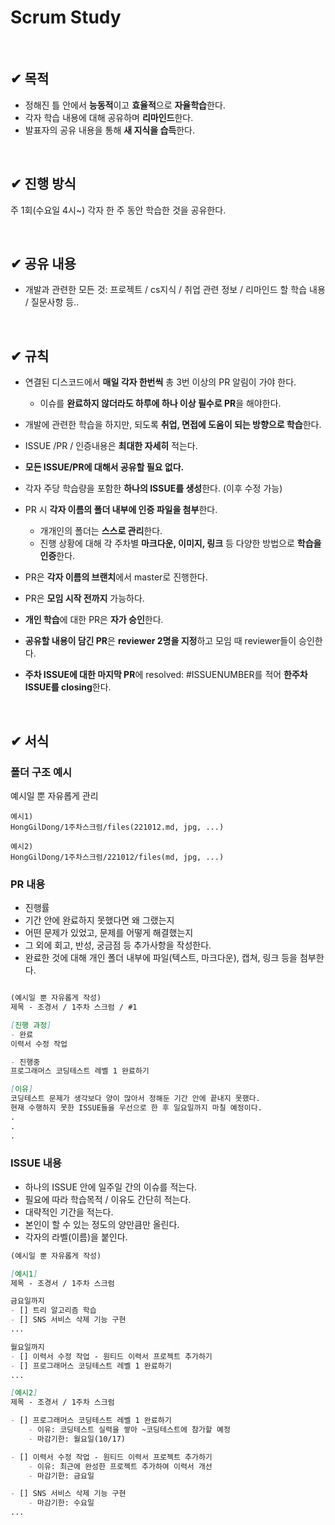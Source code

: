 # Scrum Study

<br>

## ✔ 목적
- 정해진 틀 안에서 **능동적**이고 **효율적**으로 **자율학습**한다.
- 각자 학습 내용에 대해 공유하며 **리마인드**한다.
- 발표자의 공유 내용을 통해 **새 지식을 습득**한다.

<br>

## ✔ 진행 방식
주 1회(수요일 4시~) 각자 한 주 동안 학습한 것을 공유한다.

<br>

## ✔ 공유 내용
- 개발과 관련한 모든 것: 프로젝트 / cs지식 / 취업 관련 정보 / 리마인드 할 학습 내용 / 질문사항 등..

<br>

## ✔ 규칙
- 연결된 디스코드에서 **매일 각자 한번씩** 총 3번 이상의 PR 알림이 가야 한다.
    - 이슈를 **완료하지 않더라도 하루에 하나 이상 필수로 PR**을 해야한다.
- 개발에 관련한 학습을 하지만, 되도록 **취업, 면접에 도움이 되는 방향으로 학습**한다.
- ISSUE /PR / 인증내용은 **최대한 자세히** 적는다.
- **모든 ISSUE/PR에 대해서 공유할 필요 없다.**

- 각자 주당 학습량을 포함한 **하나의 ISSUE를 생성**한다. (이후 수정 가능)
- PR 시 **각자 이름의 폴더 내부에 인증 파일을 첨부**한다.
    - 개개인의 폴더는 **스스로 관리**한다.
    - 진행 상황에 대해 각 주차별 **마크다운, 이미지, 링크** 등 다양한 방법으로 **학습을 인증**한다.
- PR은 **각자 이름의 브랜치**에서 master로 진행한다. 
- PR은 **모임 시작 전까지** 가능하다.
- **개인 학습**에 대한 PR은 **자가 승인**한다.
- **공유할 내용이 담긴 PR**은 **reviewer 2명을 지정**하고 모임 때 reviewer들이 승인한다.
- **주차 ISSUE에 대한 마지막 PR**에 resolved: #ISSUENUMBER를 적어 **한주차 ISSUE를 closing**한다.

<br>

## ✔ 서식

### 폴더 구조 예시
예시일 뿐 자유롭게 관리
```
예시1)
HongGilDong/1주차스크럼/files(221012.md, jpg, ...)

예시2)
HongGilDong/1주차스크럼/221012/files(md, jpg, ...)
```

### PR 내용
  - 진행률
  - 기간 안에 완료하지 못했다면 왜 그랬는지
  - 어떤 문제가 있었고, 문제를 어떻게 해결했는지
  - 그 외에 회고, 반성, 궁금점 등 추가사항을 작성한다.
  - 완료한 것에 대해 개인 폴더 내부에 파일(텍스트, 마크다운), 캡쳐, 링크 등을 첨부한다.

```markdown

(예시일 뿐 자유롭게 작성)
제목 - 조경서 / 1주차 스크럼 / #1

[진행 과정]
- 완료
이력서 수정 작업

- 진행중
프로그래머스 코딩테스트 레벨 1 완료하기

[이유]
코딩테스트 문제가 생각보다 양이 많아서 정해둔 기간 안에 끝내지 못했다.
현재 수행하지 못한 ISSUE들을 우선으로 한 후 일요일까지 마칠 예정이다.
.
.
.

```

### ISSUE 내용
  - 하나의 ISSUE 안에 일주일 간의 이슈를 적는다.
  - 필요에 따라 학습목적 / 이유도 간단히 적는다.
  - 대략적인 기간을 적는다.
  - 본인이 할 수 있는 정도의 양만큼만 올린다.
  - 각자의 라벨(이름)을 붙인다.

```markdown
(예시일 뿐 자유롭게 작성)

[예시1]
제목 - 조경서 / 1주차 스크럼

금요일까지
- [] 트리 알고리즘 학습
- [] SNS 서비스 삭제 기능 구현
...

월요일까지
- [] 이력서 수정 작업 - 원티드 이력서 프로젝트 추가하기
- [] 프로그래머스 코딩테스트 레벨 1 완료하기
...

[예시2]
제목 - 조경서 / 1주차 스크럼

- [] 프로그래머스 코딩테스트 레벨 1 완료하기
	- 이유: 코딩테스트 실력을 쌓아 ~코딩테스트에 참가할 예정
	- 마감기한: 월요일(10/17)

- [] 이력서 수정 작업 - 원티드 이력서 프로젝트 추가하기
	- 이유: 최근에 완성한 프로젝트 추가하여 이력서 개선
	- 마감기한: 금요일

- [] SNS 서비스 삭제 기능 구현
	- 마감기한: 수요일
...
```

